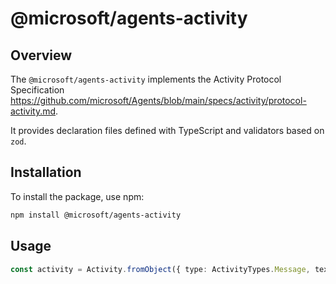 # @microsoft/agents-activity

## Overview

The `@microsoft/agents-activity` implements the Activity Protocol Specification https://github.com/microsoft/Agents/blob/main/specs/activity/protocol-activity.md. 

It provides declaration files defined with TypeScript and validators based on `zod`.

## Installation

To install the package, use npm:

```sh
npm install @microsoft/agents-activity
```

## Usage

```ts
const activity = Activity.fromObject({ type: ActivityTypes.Message, text: 'Hello World' })
```

